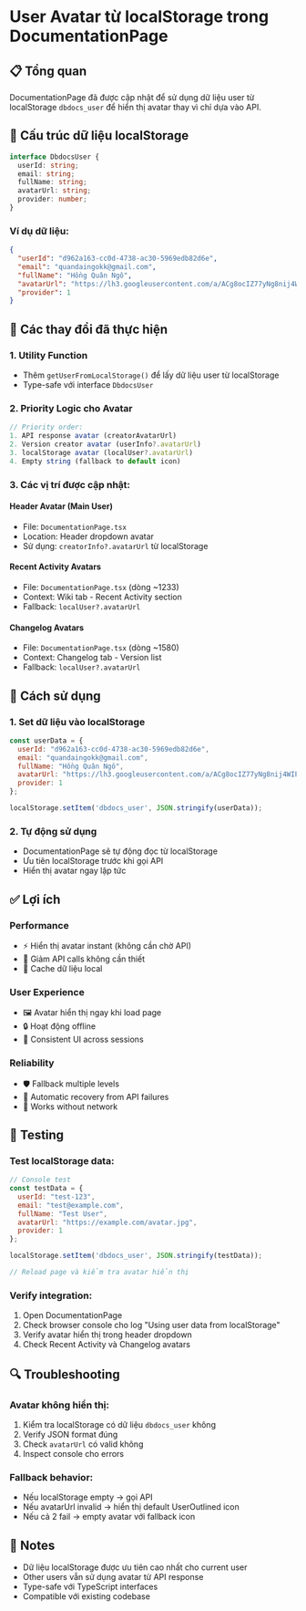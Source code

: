 # User Avatar từ localStorage trong DocumentationPage

## 📋 Tổng quan
DocumentationPage đã được cập nhật để sử dụng dữ liệu user từ localStorage `dbdocs_user` để hiển thị avatar thay vì chỉ dựa vào API.

## 🔧 Cấu trúc dữ liệu localStorage

```typescript
interface DbdocsUser {
  userId: string;
  email: string;
  fullName: string;
  avatarUrl: string;
  provider: number;
}
```

### Ví dụ dữ liệu:
```json
{
  "userId": "d962a163-cc0d-4738-ac30-5969edb82d6e",
  "email": "quandaingokk@gmail.com", 
  "fullName": "Hồng Quân Ngô",
  "avatarUrl": "https://lh3.googleusercontent.com/a/ACg8ocIZ77yNg8nij4WIPz6CVRB37EUtznjM89C7JasP3iEuC2v__0Gk=s96-c",
  "provider": 1
}
```

## 🎯 Các thay đổi đã thực hiện

### 1. **Utility Function**
- Thêm `getUserFromLocalStorage()` để lấy dữ liệu user từ localStorage
- Type-safe với interface `DbdocsUser`

### 2. **Priority Logic cho Avatar**
```typescript
// Priority order:
1. API response avatar (creatorAvatarUrl)
2. Version creator avatar (userInfo?.avatarUrl) 
3. localStorage avatar (localUser?.avatarUrl)
4. Empty string (fallback to default icon)
```

### 3. **Các vị trí được cập nhật:**

#### **Header Avatar (Main User)**
- File: `DocumentationPage.tsx`
- Location: Header dropdown avatar
- Sử dụng: `creatorInfo?.avatarUrl` từ localStorage

#### **Recent Activity Avatars** 
- File: `DocumentationPage.tsx` (dòng ~1233)
- Context: Wiki tab - Recent Activity section
- Fallback: `localUser?.avatarUrl`

#### **Changelog Avatars**
- File: `DocumentationPage.tsx` (dòng ~1580) 
- Context: Changelog tab - Version list
- Fallback: `localUser?.avatarUrl`

## 🚀 Cách sử dụng

### 1. **Set dữ liệu vào localStorage**
```javascript
const userData = {
  userId: "d962a163-cc0d-4738-ac30-5969edb82d6e",
  email: "quandaingokk@gmail.com",
  fullName: "Hồng Quân Ngô", 
  avatarUrl: "https://lh3.googleusercontent.com/a/ACg8ocIZ77yNg8nij4WIPz6CVRB37EUtznjM89C7JasP3iEuC2v__0Gk=s96-c",
  provider: 1
};

localStorage.setItem('dbdocs_user', JSON.stringify(userData));
```

### 2. **Tự động sử dụng**
- DocumentationPage sẽ tự động đọc từ localStorage
- Ưu tiên localStorage trước khi gọi API
- Hiển thị avatar ngay lập tức

## ✅ Lợi ích

### **Performance**
- ⚡ Hiển thị avatar instant (không cần chờ API)
- 🔄 Giảm API calls không cần thiết
- 💾 Cache dữ liệu local

### **User Experience**  
- 🖼️ Avatar hiển thị ngay khi load page
- 🔒 Hoạt động offline
- 🎯 Consistent UI across sessions

### **Reliability**
- 🛡️ Fallback multiple levels
- 🔄 Automatic recovery from API failures
- 📱 Works without network

## 🧪 Testing

### **Test localStorage data:**
```javascript
// Console test
const testData = {
  userId: "test-123",
  email: "test@example.com", 
  fullName: "Test User",
  avatarUrl: "https://example.com/avatar.jpg",
  provider: 1
};

localStorage.setItem('dbdocs_user', JSON.stringify(testData));

// Reload page và kiểm tra avatar hiển thị
```

### **Verify integration:**
1. Open DocumentationPage
2. Check browser console cho log "Using user data from localStorage"
3. Verify avatar hiển thị trong header dropdown
4. Check Recent Activity và Changelog avatars

## 🔍 Troubleshooting

### **Avatar không hiển thị:**
1. Kiểm tra localStorage có dữ liệu `dbdocs_user` không
2. Verify JSON format đúng
3. Check `avatarUrl` có valid không
4. Inspect console cho errors

### **Fallback behavior:**
- Nếu localStorage empty → gọi API
- Nếu avatarUrl invalid → hiển thị default UserOutlined icon
- Nếu cả 2 fail → empty avatar với fallback icon

## 📝 Notes
- Dữ liệu localStorage được ưu tiên cao nhất cho current user
- Other users vẫn sử dụng avatar từ API response
- Type-safe với TypeScript interfaces
- Compatible với existing codebase 